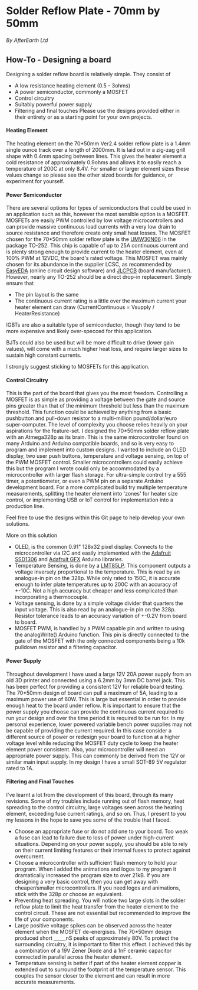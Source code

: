 # **Solder Reflow Plate - 70mm by 50mm**
###### By AfterEarth Ltd

## How-To - Designing a board
Designing a solder reflow board is relatively simple. They consist of
- A low resistance heating element (0.5 - 3ohms)
- A power semiconductor, commonly a MOSFET
- Control circuitry
- Suitably powerful power supply
- Filtering and final touches
Please use the designs provided either in their entirety or as a starting point for your own projects.

#### Heating Element
The heating element on the 70*50mm Ver2.4 solder reflow plate is a 1.4mm single ounce track over a length of 2000mm. It is laid out in a zig-zag grill shape with 0.4mm spacing between lines. This gives the heater element a cold resistance of approximately 0.9ohms and allows it to easily reach a temperature of 200C at only 8.4V. For smaller or larger element sizes these values change so please see the other sized boards for guidance, or experiment for yourself.

#### Power Semiconductor
There are several options for types of semiconductors that could be used in an application such as this, however the most sensible option is a MOSFET.
MOSFETs are easily PWM controlled by low voltage microcontrollers and can provide massive continuous load currents with a very low drain to source resistance and therefore create only small heat losses. The MOSFET chosen for the 70*50mm solder reflow plate is the [UMW30N06](https://lcsc.com/product-detail/MOSFETs_span-style-background-color-ff0-UMW-span-Youtai-Semiconductor-Co-Ltd-UMW30N06_C369599.html) in the package TO-252. This chip is capable of up to 25A continuous current and is plenty strong enough to provide current to the heater element, even at 100% PWM at 12VDC, the board's rated voltage. This MOSFET was mainly chosen for its abundance in the supplier LCSC, as recommended by [EasyEDA](https://easyeda.com/) (online circuit design software) and [JLCPCB](https://jlcpcb.com/) (board manufacturer). However, nearly any TO-252 should be a direct drop-in replacement. Simply ensure that
- The pin layout is the same 
- The continuous current rating is a little over the maximum current your heater element can draw (CurrentContinuous = Vsupply / HeaterResistance)

IGBTs are also a suitable type of semiconductor, though they tend to be more expensive and likely over-specced for this application.

BJTs could also be used but will be more difficult to drive (lower gain values), will come with a much higher heat loss, and require larger sizes to sustain high constant currents. 

I strongly suggest sticking to MOSFETs for this application.

#### Control Circuitry
This is the part of the board that gives you the most freedom. Controlling a MOSFET is as simple as providing a voltage between the gate and source pins greater than that of the minimum threshold but less than the maximum threshold. This function could be achieved by anything from a basic pushbutton and pull-down resistor to a multi-million pound/dollar/euro super-computer. The level of complexity you choose relies heavily on your aspirations for the feature-set.
I designed the 70*50mm solder reflow plate with an Atmega328p as its brain. This is the same microcontroller found on many Arduino and Arduino compatible boards, and so is very easy to program and implement into custom designs. I wanted to include an OLED display, two user push buttons, temperature and voltage sensing, on top of the PWM MOSFET control. Smaller microcontrollers could easily achieve this but the program I wrote could only be accommodated by a microcontroller with larger flash storage.
For ultra-simple control try a 555 timer, a potentiometer, or even a PWM pin on a separate Arduino development board.
For a more complicated build try multiple temperature measurements, splitting the heater element into 'zones' for heater size control, or implementing USB or IoT control for implementation into a production line.

Feel free to use the designs within this Git page to help develop your own solutions. 

More on this solution
- OLED, is the common 0.91" 128x32 pixel display. Connects to the microcontroller via I2C and easily implemented with the [Adafruit SSD1306](https://github.com/adafruit/Adafruit_SSD1306) and [Adafruit GFX](https://github.com/adafruit/Adafruit-GFX-Library) Arduino libraries.
- Temperature Sensing, is done by a [LMT85LP](https://lcsc.com/product-detail/Temperature-Sensors_Texas-Instruments-LMT85LP_C75856.html). This component outputs a voltage inversely proportional to the temperature. This is read by an analogue-in pin on the 328p. While only rated to 150C, it is accurate enough to infer plate temperatures up to 200C with an accuracy of +-10C. Not a high accuracy but cheaper and less complicated than incorporating a thermocouple.
- Voltage sensing, is done by a simple voltage divider that quarters the input voltage. This is also read by an analogue-in pin on the 328p. Resistor tolerance leads to an accuracy variation of +-0.2V from board to board.
- MOSFET PWM, is handled by a PWM capable pin and written to using the analogWrite() Arduino function. This pin is directly connected to the gate of the MOSFET with the only connected components being a 10k pulldown resistor and a filtering capacitor. 

#### Power Supply
Throughout development I have used a large 12V 20A power supply from an old 3D printer and connected using a 6.2mm by 3mm DC barrel jack. This has been perfect for providing a consistent 12V for reliable board testing. The 70*50mm design of board can pull a maximum of 5A, leading to a maximum power use of 60W. This is large but essential in order to provide enough heat to the board under reflow. 
It is important to ensure that the power supply you choose can provide the continuous current required to run your design and over the time period it is required to be run for. 
In my personal experience, lower powered variable bench power supplies may not be capable of providing the current required. In this case consider a different source of power or redesign your board to function at a higher voltage level while reducing the MOSFET duty cycle to keep the heater element power consistent.
Also, your microcontroller will need an appropriate power supply. This can commonly be derived from the 12V or similar main input supply. In my design I have a small SOT-89 5V regulator rated to 1A.

#### Filtering and Final Touches
I've learnt a lot from the development of this board, through its many revisions. Some of my troubles include running out of flash memory, heat spreading to the control circuitry, large voltages seen across the heating element, exceeding fuse current ratings, and so on. Thus, I present to you my lessons in the hope to save you some of the trouble that I faced.
- Choose an appropriate fuse or do not add one to your board. Too weak a fuse can lead to failure due to loss of power under high-current situations. Depending on your power supply, you should be able to rely on their current limiting features or their internal fuses to protect against overcurrent.
- Choose a microcontroller with sufficient flash memory to hold your program. When I added the animations and logos to my program it dramatically increased the program size to over 21kB. If you are designing a very basic control, then you can get away with cheaper/smaller microcontrollers. If you need logos and animations, stick with the 328p or choose an equivalent.
- Preventing heat spreading. You will notice two large slots in the solder reflow plate to limit the heat transfer from the heater element to the control circuit. These are not essential but recommended to improve the life of your components. 
- Large positive voltage spikes can be observed across the heater element when the MOSFET de-energises. The 70*50mm design produced short _____nS peaks of approximately 80V. To protect the surrounding circuitry, it is important to filter this effect. I achieved this by a combination of a 19V Zener Diode and a 1nF ceramic capacitor connected in parallel across the heater element. 
- Temperature sensing is better if part of the heater element copper is extended out to surround the footprint of the temperature sensor. This couples the sensor closer to the element and can result in more accurate measurements.